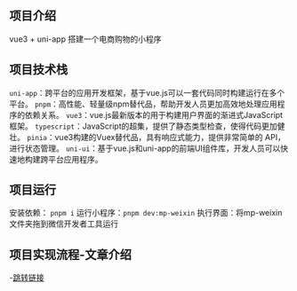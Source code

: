 ## 项目介绍
vue3 + uni-app 搭建一个电商购物的小程序

## 项目技术栈
`uni-app`：跨平台的应用开发框架，基于vue.js可以一套代码同时构建运行在多个平台。
`pnpm`：高性能、轻量级npm替代品，帮助开发人员更加高效地处理应用程序的依赖关系。
`vue3`：vue.js最新版本的用于构建用户界面的渐进式JavaScript框架。
`typescript`：JavaScript的超集，提供了静态类型检查，使得代码更加健壮。
`pinia`：vue3构建的Vuex替代品，具有响应式能力，提供非常简单的 API，进行状态管理。
`uni-ui`：基于vue.js和uni-app的前端UI组件库，开发人员可以快速地构建跨平台应用程序。

## 项目运行
安装依赖： `pnpm i`
运行小程序：`pnpm dev:mp-weixin`
执行界面：将mp-weixin文件夹拖到微信开发者工具运行

## 项目实现流程-文章介绍
-[跳转链接](https://blog.csdn.net/qq_53123067/category_11919531.html?spm=1001.2014.3001.5482)
